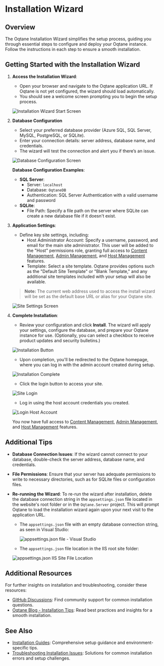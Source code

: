 # Installation Wizard

## Overview

The Oqtane Installation Wizard simplifies the setup process, guiding you through essential steps to configure and deploy your Oqtane instance. Follow the instructions in each step to ensure a smooth installation.

## Getting Started with the Installation Wizard

1. **Access the Installation Wizard**: 
   - Open your browser and navigate to the Oqtane application URL. If Oqtane is not yet configured, the wizard should load automatically.
   - You should see a welcome screen prompting you to begin the setup process.

   ![Installation Wizard Start Screen](./assets/installation-wizard.png)

2. **Database Configuration**  
   - Select your preferred database provider (Azure SQL, SQL Server, MySQL, PostgreSQL, or SQLite).  
   - Enter your connection details: server address, database name, and credentials.  
   - The wizard will test the connection and alert you if there’s an issue.

   ![Database Configuration Screen](./assets/installation-wizard-database-configuration.png)

   **Database Configuration Examples**:
   - **SQL Server**: 
     - Server: `localhost`
     - Database: `OqtaneDB`
     - Authentication: SQL Server Authentication with a valid username and password
   - **SQLite**: 
     - File Path: Specify a file path on the server where SQLite can create a new database file if it doesn't exist.

3. **Application Settings**:
   - Define key site settings, including:
     - Host Administrator Account: Specify a username, password, and email for the main site administrator. This user will be added to the "Host" permissions role, granting full access to [Content Management](../content/index.md), [Admin Management](../site/index.md), and [Host Management](../system/index.md) features.
     - Template: Select a site template. Oqtane provides options such as the "Default Site Template" or "Blank Template," and any additional site templates included with your setup will also be available.

    > **Note:** The current web address used to access the install wizard will be set as the default base URL or alias for your Oqtane site.

   ![Site Settings Screen](./assets/installation-wizard-application-administration.png)

4. **Complete Installation**:
   - Review your configuration and click **Install**. The wizard will apply your settings, configure the database, and prepare your Oqtane instance for use. (Optionally, you can select a checkbox to receive product updates and security bulletins.)

    ![Installation Button](./assets/installation-wizard-install-button.png)

   - Upon completion, you'll be redirected to the Oqtane homepage, where you can log in with the admin account created during setup.

   ![Installation Complete](./assets/installation-wizard-install-spinner.png)
   
   - Click the login button to access your site.

   ![Site Login](./assets/login-button.png)

   - Log in using the host account credentials you created.

    ![Login Host Account](./assets/login-host-user.png)

    You now have full access to [Content Management](../content/index.md), [Admin Management](../site/index.md), and [Host Management](../system/index.md) features.

## Additional Tips

- **Database Connection Issues**: If the wizard cannot connect to your database, double-check the server address, database name, and credentials.
- **File Permissions**: Ensure that your server has adequate permissions to write to necessary directories, such as for SQLite files or configuration files.
- **Re-running the Wizard**: To re-run the wizard after installation, delete the database connection string in the `appsettings.json` file located in the website's root folder or in the `Oqtane.Server` project. This will prompt Oqtane to load the installation wizard again upon your next visit to the application URL.

   - The `appsettings.json` file with an empty database connection string, as seen in Visual Studio:

      ![appsettings.json file - Visual Studio](./assets/database-configuration-empty.png)

   - The `appsettings.json` file location in the IIS root site folder:

    ![appsettings.json IIS Site File Location](./assets/appsettings-iis-location.png)


## Additional Resources

For further insights on installation and troubleshooting, consider these resources:

- [GitHub Discussions](https://github.com/oqtane/oqtane.framework/discussions): Find community support for common installation questions.
- [Oqtane Blog - Installation Tips](https://www.oqtane.org/blog): Read best practices and insights for a smooth installation.

## See Also

- [Installation Guides](../../guides/installation/index.md): Comprehensive setup guidance and environment-specific tips.
- [Troubleshooting Installation Issues](troubleshooting.md): Solutions for common installation errors and setup challenges.
